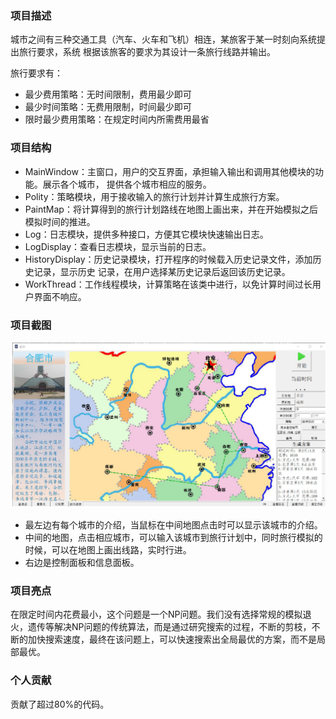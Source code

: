 ### 项目描述

城市之间有三种交通工具（汽车、火车和飞机）相连，某旅客于某一时刻向系统提出旅行要求，系统
根据该旅客的要求为其设计一条旅行线路并输出。

旅行要求有：

+ 最少费用策略：无时间限制，费用最少即可
+ 最少时间策略：无费用限制，时间最少即可
+ 限时最少费用策略：在规定时间内所需费用最省

### 项目结构

+ MainWindow：主窗口，用户的交互界面，承担输入输出和调用其他模块的功能。展示各个城市，
  提供各个城市相应的服务。
+ Polity：策略模块，用于接收输入的旅行计划并计算生成旅行方案。
+  PaintMap：将计算得到的旅行计划路线在地图上画出来，并在开始模拟之后模拟时间的推进。
+ Log：日志模块，提供多种接口，方便其它模块快速输出日志。
+ LogDisplay：查看日志模块，显示当前的日志。
+ HistoryDisplay：历史记录模块，打开程序的时候载入历史记录文件，添加历史记录，显示历史
  记录，在用户选择某历史记录后返回该历史记录。
+ WorkThread：工作线程模块，计算策略在该类中进行，以免计算时间过长用户界面不响应。

### 项目截图

![image-20200808154549484](Readme.assets/image-20200808154549484.png)

+ 最左边有每个城市的介绍，当鼠标在中间地图点击时可以显示该城市的介绍。
+ 中间的地图，点击相应城市，可以输入该城市到旅行计划中，同时旅行模拟的时候，可以在地图上画出线路，实时行进。
+ 右边是控制面板和信息面板。

### 项目亮点

在限定时间内花费最小，这个问题是一个NP问题。我们没有选择常规的模拟退火，遗传等解决NP问题的传统算法，而是通过研究搜索的过程，不断的剪枝，不断的加快搜索速度，最终在该问题上，可以快速搜索出全局最优的方案，而不是局部最优。

### 个人贡献

贡献了超过80%的代码。
